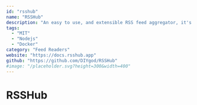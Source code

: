 ```yaml
---
id: "rsshub"
name: "RSSHub"
description: "An easy to use, and extensible RSS feed aggregator, it's capable of generating RSS feeds from pretty much everything ranging from social media to university departments."
tags:
  - "MIT"
  - "Nodejs"
  - "Docker"
category: "Feed Readers"
website: "https://docs.rsshub.app"
github: "https://github.com/DIYgod/RSSHub"
#image: "/placeholder.svg?height=300&width=400"
---
```


# RSSHub
